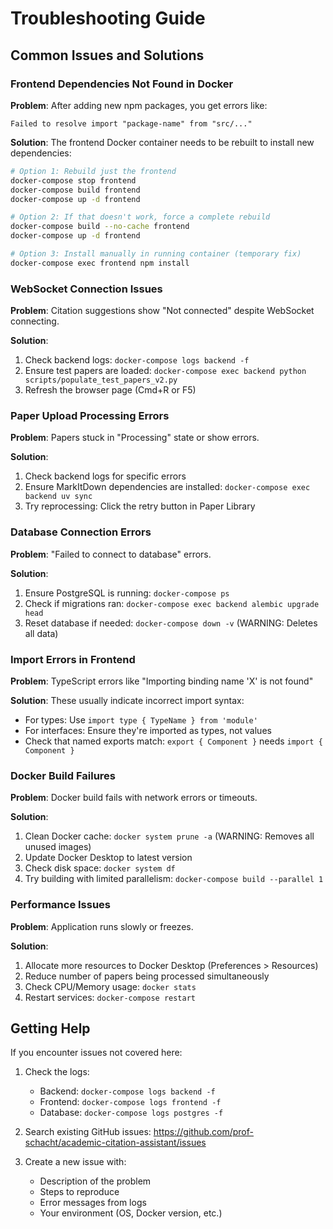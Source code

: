 # Troubleshooting Guide

## Common Issues and Solutions

### Frontend Dependencies Not Found in Docker

**Problem**: After adding new npm packages, you get errors like:
```
Failed to resolve import "package-name" from "src/..."
```

**Solution**: The frontend Docker container needs to be rebuilt to install new dependencies:

```bash
# Option 1: Rebuild just the frontend
docker-compose stop frontend
docker-compose build frontend
docker-compose up -d frontend

# Option 2: If that doesn't work, force a complete rebuild
docker-compose build --no-cache frontend
docker-compose up -d frontend

# Option 3: Install manually in running container (temporary fix)
docker-compose exec frontend npm install
```

### WebSocket Connection Issues

**Problem**: Citation suggestions show "Not connected" despite WebSocket connecting.

**Solution**: 
1. Check backend logs: `docker-compose logs backend -f`
2. Ensure test papers are loaded: `docker-compose exec backend python scripts/populate_test_papers_v2.py`
3. Refresh the browser page (Cmd+R or F5)

### Paper Upload Processing Errors

**Problem**: Papers stuck in "Processing" state or show errors.

**Solution**:
1. Check backend logs for specific errors
2. Ensure MarkItDown dependencies are installed: `docker-compose exec backend uv sync`
3. Try reprocessing: Click the retry button in Paper Library

### Database Connection Errors

**Problem**: "Failed to connect to database" errors.

**Solution**:
1. Ensure PostgreSQL is running: `docker-compose ps`
2. Check if migrations ran: `docker-compose exec backend alembic upgrade head`
3. Reset database if needed: `docker-compose down -v` (WARNING: Deletes all data)

### Import Errors in Frontend

**Problem**: TypeScript errors like "Importing binding name 'X' is not found"

**Solution**: These usually indicate incorrect import syntax:
- For types: Use `import type { TypeName } from 'module'`
- For interfaces: Ensure they're imported as types, not values
- Check that named exports match: `export { Component }` needs `import { Component }`

### Docker Build Failures

**Problem**: Docker build fails with network errors or timeouts.

**Solution**:
1. Clean Docker cache: `docker system prune -a` (WARNING: Removes all unused images)
2. Update Docker Desktop to latest version
3. Check disk space: `docker system df`
4. Try building with limited parallelism: `docker-compose build --parallel 1`

### Performance Issues

**Problem**: Application runs slowly or freezes.

**Solution**:
1. Allocate more resources to Docker Desktop (Preferences > Resources)
2. Reduce number of papers being processed simultaneously
3. Check CPU/Memory usage: `docker stats`
4. Restart services: `docker-compose restart`

## Getting Help

If you encounter issues not covered here:

1. Check the logs:
   - Backend: `docker-compose logs backend -f`
   - Frontend: `docker-compose logs frontend -f`
   - Database: `docker-compose logs postgres -f`

2. Search existing GitHub issues: https://github.com/prof-schacht/academic-citation-assistant/issues

3. Create a new issue with:
   - Description of the problem
   - Steps to reproduce
   - Error messages from logs
   - Your environment (OS, Docker version, etc.)